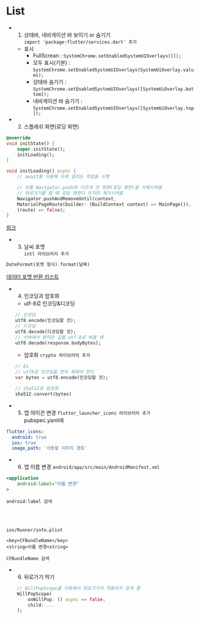 # List
- 1. 상태바, 네비게이션 바 보이기 or 숨기기   
`import 'package:flutter/services.dart' 추가`   
    - 표시
        - FullScrean : `SystemChrome.setEnabledSystemUIOverlays([]);`
        - 모두 표시(기본) : `SystemChrome.setEnabledSystemUIOverlays(SystemUiOverlay.values);`
        - 상태바 숨기기 : `SystemChrome.setEnabledSystemUIOverlays([SystemUiOverlay.bottom]);`
        - 내비게이션 바 숨기기 : `SystemChrome.setEnabledSystemUIOverlays([SystemUiOverlay.top]);`

- 2. 스플래쉬 화면(로딩 화면)
```dart
@override 
void initState() {
    super.initState(); 
    initLoading(); 
}

void initLoading() async {
    // await를 사용해 오래 걸리는 작업을 수행

    // 보통 Navigator.push와 다르게 전 화면(로딩 화면)을 삭제시켜줌
    // 뒤로가기를 할 때 로딩 화면이 뜨지만 제거시켜줌
    Navigator.pushAndRemoveUntil(context, 
    MaterialPageRoute(builder: (BuildContext context) => MainPage()),
    (route) => false);
}
```
[링크](https://devmemory.tistory.com/3)

- 3. 날씨 포맷   
`intl 라이브러리 추가`   
```dart
DateFormat(포맷 형식).format(날짜)
```
[데이터 포맷 반환 리스트](https://reasley.com/?p=3914)

- 4. 인코딩과 암호화   
    - utf-8로 인코딩&디코딩   
    ```dart
    // 인코딩
    utf8.encode(인코딩할 것);
    // 디코딩
    utf8.decode(디코딩할 것);
    // 서버에서 받아온 값을 utf-8로 바꿀 때
    utf8.decode(response.bodyBytes); 
    ```
    - 암호화
    `crypto 라이브러리 추가`
    ```dart
    // Ex
    // utf8로 인코딩을 먼저 해줘야 한다
    var bytes = utf8.encode(인코딩할 것);
    
    // sha512로 암호화
    sha512.convert(bytes)
    ```
- 5. 앱 아이콘 변경
`flutter_launcher_icons 라이브러리 추가`   
pubspec.yaml에   
```yaml
flutter_icons:
  android: true
  ios: true
  image_path: '사용할 이미지 경로'
```

- 6. 앱 이름 변경
`android/app/src/main/AndroidManifest.xml`   
```xml
<application
    android:label="이름 변경"
>
```

`android:label 검색`

<br> <br>

`ios/Runner/info.plist`   
```plist
<key>CFBundleName</key>
<string>이름 변경<string>
``` 

`CFBundleName 검색`

- 6. 뒤로가기 막기
```dart
    // WillPopScope를 이용해서 뒤로가기가 적용되지 않게 함
    WillPopScope(
        onWillPop: () async => false,
        child: ...
    );  
```